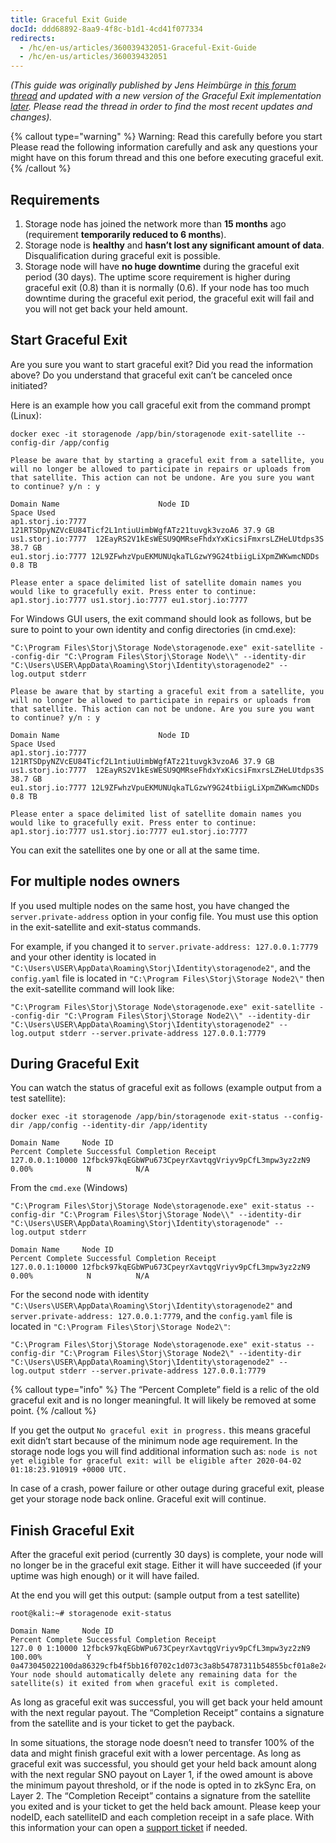 ```yaml
---
title: Graceful Exit Guide
docId: ddd68892-8aa9-4f8c-b1d1-4cd41f077334
redirects:
  - /hc/en-us/articles/360039432051-Graceful-Exit-Guide
  - /hc/en-us/articles/360039432051
---
```

*(This guide was originally published by Jens Heimbürge in [this forum thread](https://forum.storj.io/t/graceful-exit-guide/3618) and updated with a new version of the Graceful Exit implementation [later](https://forum.storj.io/t/graceful-exit-guide-new-procedure-as-of-2023-10/23882). Please read the thread in order to find the most recent updates and changes).*

{% callout type="warning" %}
Warning: Read this carefully before you start
Please read the following information carefully and ask any questions your might have on this forum thread and this one before executing graceful exit.
{% /callout %}

## Requirements
1. Storage node has joined the network more than **15 months** ago (requirement **temporarily reduced to 6 months**).
2. Storage node is **healthy** and **hasn’t lost any significant amount of data**. Disqualification during graceful exit is possible.
3. Storage node will have **no huge downtime** during the graceful exit period (30 days). The uptime score requirement is higher during graceful exit (0.8) than it is normally (0.6). If your node has too much downtime during the graceful exit period, the graceful exit will fail and you will not get back your held amount.

## Start Graceful Exit
Are you sure you want to start graceful exit? Did you read the information above? Do you understand that graceful exit can’t be canceled once initiated?

Here is an example how you call graceful exit from the command prompt (Linux):
```shell
docker exec -it storagenode /app/bin/storagenode exit-satellite --config-dir /app/config

Please be aware that by starting a graceful exit from a satellite, you will no longer be allowed to participate in repairs or uploads from that satellite. This action can not be undone. Are you sure you want to continue? y/n : y

Domain Name                      Node ID                                             Space Used
ap1.storj.io:7777   121RTSDpyNZVcEU84Ticf2L1ntiuUimbWgfATz21tuvgk3vzoA6 37.9 GB
us1.storj.io:7777  12EayRS2V1kEsWESU9QMRseFhdxYxKicsiFmxrsLZHeLUtdps3S 38.7 GB
eu1.storj.io:7777 12L9ZFwhzVpuEKMUNUqkaTLGzwY9G24tbiigLiXpmZWKwmcNDDs 0.8 TB

Please enter a space delimited list of satellite domain names you would like to gracefully exit. Press enter to continue: ap1.storj.io:7777 us1.storj.io:7777 eu1.storj.io:7777
```

For Windows GUI users, the exit command should look as follows, but be sure to point to your own identity and config directories (in cmd.exe):
```shell
"C:\Program Files\Storj\Storage Node\storagenode.exe" exit-satellite --config-dir "C:\Program Files\Storj\Storage Node\\" --identity-dir "C:\Users\USER\AppData\Roaming\Storj\Identity\storagenode2" --log.output stderr

Please be aware that by starting a graceful exit from a satellite, you will no longer be allowed to participate in repairs or uploads from that satellite. This action can not be undone. Are you sure you want to continue? y/n : y

Domain Name                      Node ID                                             Space Used
ap1.storj.io:7777   121RTSDpyNZVcEU84Ticf2L1ntiuUimbWgfATz21tuvgk3vzoA6 37.9 GB
us1.storj.io:7777  12EayRS2V1kEsWESU9QMRseFhdxYxKicsiFmxrsLZHeLUtdps3S 38.7 GB
eu1.storj.io:7777 12L9ZFwhzVpuEKMUNUqkaTLGzwY9G24tbiigLiXpmZWKwmcNDDs 0.8 TB

Please enter a space delimited list of satellite domain names you would like to gracefully exit. Press enter to continue: ap1.storj.io:7777 us1.storj.io:7777 eu1.storj.io:7777
```

You can exit the satellites one by one or all at the same time.

## For multiple nodes owners
If you used multiple nodes on the same host, you have changed the `server.private-address` option in your config file. You must use this option in the exit-satellite and exit-status commands.

For example, if you changed it to `server.private-address: 127.0.0.1:7779` and your other identity is located in `"C:\Users\USER\AppData\Roaming\Storj\Identity\storagenode2"`, and the `config.yaml` file is located in `"C:\Program Files\Storj\Storage Node2\"` then the exit-satellite command will look like:

```shell
"C:\Program Files\Storj\Storage Node\storagenode.exe" exit-satellite --config-dir "C:\Program Files\Storj\Storage Node2\\" --identity-dir "C:\Users\USER\AppData\Roaming\Storj\Identity\storagenode2" --log.output stderr --server.private-address 127.0.0.1:7779
```

## During Graceful Exit
You can watch the status of graceful exit as follows (example output from a test satellite):

```shell
docker exec -it storagenode /app/bin/storagenode exit-status --config-dir /app/config --identity-dir /app/identity

Domain Name     Node ID                                             Percent Complete Successful Completion Receipt 
127.0.0.1:10000 12fbck97kqEGbWPu673CpeyrXavtqgVriyv9pCfL3mpw3yz2zN9 0.00%            N          N/A
```

From the `cmd.exe` (Windows)
```shell
"C:\Program Files\Storj\Storage Node\storagenode.exe" exit-status --config-dir "C:\Program Files\Storj\Storage Node\\" --identity-dir "C:\Users\USER\AppData\Roaming\Storj\Identity\storagenode" --log.output stderr

Domain Name     Node ID                                             Percent Complete Successful Completion Receipt 
127.0.0.1:10000 12fbck97kqEGbWPu673CpeyrXavtqgVriyv9pCfL3mpw3yz2zN9 0.00%            N          N/A
```

For the second node with identity `"C:\Users\USER\AppData\Roaming\Storj\Identity\storagenode2"` and `server.private-address: 127.0.0.1:7779`, and the `config.yaml` file is located in `"C:\Program Files\Storj\Storage Node2\"`:

```shell
"C:\Program Files\Storj\Storage Node\storagenode.exe" exit-status --config-dir "C:\Program Files\Storj\Storage Node2\" --identity-dir "C:\Users\USER\AppData\Roaming\Storj\Identity\storagenode2" --log.output stderr --server.private-address 127.0.0.1:7779
```

{% callout type="info" %}
The “Percent Complete” field is a relic of the old graceful exit and is no longer meaningful. It will likely be removed at some point.
{% /callout %}

If you get the output `No graceful exit in progress.` this means graceful exit didn’t start because of the minimum node age requirement. In the storage node logs you will find additional information such as: `node is not yet eligible for graceful exit: will be eligible after 2020-04-02 01:18:23.910919 +0000 UTC.`

In case of a crash, power failure or other outage during graceful exit, please get your storage node back online. Graceful exit will continue.

## Finish Graceful Exit
After the graceful exit period (currently 30 days) is complete, your node will no longer be in the graceful exit stage. Either it will have succeeded (if your uptime was high enough) or it will have failed.

At the end you will get this output: (sample output from a test satellite)

```shell
root@kali:~# storagenode exit-status

Domain Name     Node ID                                             Percent Complete Successful Completion Receipt 
127.0 0 1:10000 12fbck97kqEGbWPu673CpeyrXavtqgVriyv9pCfL3mpw3yz2zN9 100.00%          Y          0a473045022100da86329cfb4f5bb16f0702c1d073c3a8b54787311b54855bcf01a8e245250040022003ef911b3b2b2bea86ba34cd4927223f2718cd35c3b7de7cc030cd3a8ce4959a1220db55bd9fa76e8938be5a7a25c970d48bde19936e269dcf69a3ab9fa41b5486001a207508f9a6138cdc4089ea075f1553736d472cb1d3afa4397496a8eb948d121200220c08abe5dcf0051086e6fefe01
Your node should automatically delete any remaining data for the satellite(s) it exited from when graceful exit is completed.
```

As long as graceful exit was successful, you will get back your held amount with the next regular payout. The “Completion Receipt” contains a signature from the satellite and is your ticket to get the payback.

In some situations, the storage node doesn’t need to transfer 100% of the data and might finish graceful exit with a lower percentage. As long as graceful exit was successful, you should get your held back amount along with the next regular SNO payout on Layer 1, if the owed amount is above the minimum payout threshold, or if the node is opted in to zkSync Era, on Layer 2. The “Completion Receipt” contains a signature from the satellite you exited and is your ticket to get the held back amount. Please keep your nodeID, each satelliteID and each completion receipt in a safe place. With this information your can open a [support ticket](https://support.storj.io/hc/en-us/requests/new) if needed.
